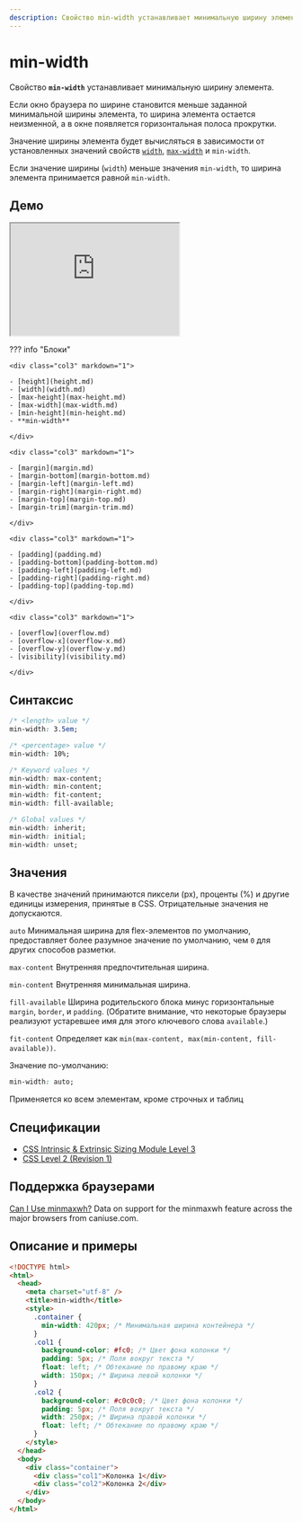 ```yaml
---
description: Свойство min-width устанавливает минимальную ширину элемента
---
```


# min-width

Свойство **`min-width`** устанавливает минимальную ширину элемента.

Если окно браузера по ширине становится меньше заданной минимальной ширины элемента, то ширина элемента остается неизменной, а в окне появляется горизонтальная полоса прокрутки.

Значение ширины элемента будет вычисляться в зависимости от установленных значений свойств [`width`](width.md), [`max-width`](max-width.md) и `min-width`.

Если значение ширины (`width`) меньше значения `min-width`, то ширина элемента принимается равной `min-width`.

## Демо

<iframe class="interactive is-default-height" height="200" src="https://interactive-examples.mdn.mozilla.net/pages/css/min-width.html" title="MDN Web Docs Interactive Example" loading="lazy" data-readystate="complete"></iframe>

??? info "Блоки"

    <div class="col3" markdown="1">

    - [height](height.md)
    - [width](width.md)
    - [max-height](max-height.md)
    - [max-width](max-width.md)
    - [min-height](min-height.md)
    - **min-width**

    </div>

    <div class="col3" markdown="1">

    - [margin](margin.md)
    - [margin-bottom](margin-bottom.md)
    - [margin-left](margin-left.md)
    - [margin-right](margin-right.md)
    - [margin-top](margin-top.md)
    - [margin-trim](margin-trim.md)

    </div>

    <div class="col3" markdown="1">

    - [padding](padding.md)
    - [padding-bottom](padding-bottom.md)
    - [padding-left](padding-left.md)
    - [padding-right](padding-right.md)
    - [padding-top](padding-top.md)

    </div>

    <div class="col3" markdown="1">

    - [overflow](overflow.md)
    - [overflow-x](overflow-x.md)
    - [overflow-y](overflow-y.md)
    - [visibility](visibility.md)

    </div>

## Синтаксис

```css
/* <length> value */
min-width: 3.5em;

/* <percentage> value */
min-width: 10%;

/* Keyword values */
min-width: max-content;
min-width: min-content;
min-width: fit-content;
min-width: fill-available;

/* Global values */
min-width: inherit;
min-width: initial;
min-width: unset;
```

## Значения

В качестве значений принимаются пиксели (px), проценты (%) и другие единицы измерения, принятые в CSS. Отрицательные значения не допускаются.

`auto`
Минимальная ширина для flex-элементов по умолчанию, предоставляет более разумное значение по умолчанию, чем `0` для других способов разметки.

`max-content`
Внутренняя предпочтительная ширина.

`min-content`
Внутренняя минимальная ширина.

`fill-available`
Ширина родительского блока минус горизонтальные `margin`, `border`, и `padding`. (Обратите внимание, что некоторые браузеры реализуют устаревшее имя для этого ключевого слова `available`.)

`fit-content`
Определяет как `min(max-content, max(min-content, fill-available))`.

Значение по-умолчанию:

```css
min-width: auto;
```

Применяется ко всем элементам, кроме строчных и таблиц

## Спецификации

- [CSS Intrinsic & Extrinsic Sizing Module Level 3](http://dev.w3.org/csswg/css3-sizing/#width-height-keywords)
- [CSS Level 2 (Revision 1)](http://www.w3.org/TR/CSS2/visudet.html#min-max-widths)

## Поддержка браузерами

<p class="ciu_embed" data-feature="minmaxwh" data-periods="future_1,current,past_1,past_2">
  <a href="http://caniuse.com/#feat=minmaxwh">Can I Use minmaxwh?</a> Data on support for the minmaxwh feature across the major browsers from caniuse.com.
</p>

## Описание и примеры

```html
<!DOCTYPE html>
<html>
  <head>
    <meta charset="utf-8" />
    <title>min-width</title>
    <style>
      .container {
        min-width: 420px; /* Минимальная ширина контейнера */
      }
      .col1 {
        background-color: #fc0; /* Цвет фона колонки */
        padding: 5px; /* Поля вокруг текста */
        float: left; /* Обтекание по правому краю */
        width: 150px; /* Ширина левой колонки */
      }
      .col2 {
        background-color: #c0c0c0; /* Цвет фона колонки */
        padding: 5px; /* Поля вокруг текста */
        width: 250px; /* Ширина правой колонки */
        float: left; /* Обтекание по правому краю */
      }
    </style>
  </head>
  <body>
    <div class="container">
      <div class="col1">Колонка 1</div>
      <div class="col2">Колонка 2</div>
    </div>
  </body>
</html>
```
